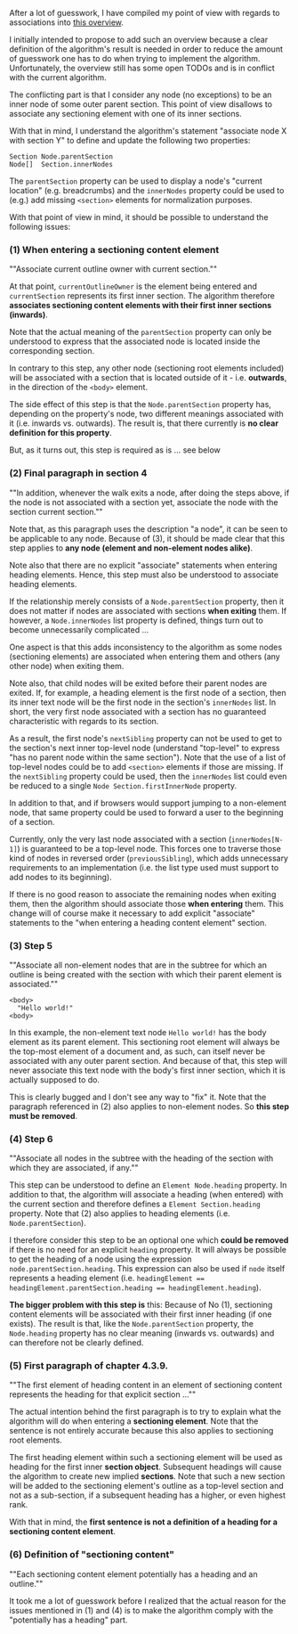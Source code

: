 
After a lot of guesswork, I have compiled my point of view with regards to
associations into [this overview]().

I initially intended to propose to add such an overview because a clear definition
of the algorithm's result is needed in order to reduce the amount of guesswork
one has to do when trying to implement the algorithm. Unfortunately, the overview
still has some open TODOs and is in conflict with the current algorithm.

The conflicting part is that I consider any node (no exceptions) to be an inner
node of some outer parent section. This point of view disallows to associate any
sectioning element with one of its inner sections.

With that in mind, I understand the algorithm's statement "associate node X with
section Y" to define and update the following two properties:

```
Section Node.parentSection
Node[]  Section.innerNodes
```

The `parentSection` property can be used to display a node's "current location"
(e.g. breadcrumbs) and the `innerNodes` property could be used to (e.g.) add
missing `<section>` elements for normalization purposes.

With that point of view in mind, it should be possible to understand the
following issues:

### (1) When entering a sectioning content element

""Associate current outline owner with current section.""

At that point, `currentOutlineOwner` is the element being entered and
`currentSection` represents its first inner section. The algorithm therefore
**associates sectioning content elements with their first inner sections
(inwards)**.

Note that the actual meaning of the `parentSection` property can only be understood
to express that the associated node is located inside the corresponding section.

In contrary to this step, any other node (sectioning root elements included) will
be associated with a section that is located outside of it - i.e. **outwards**,
in the direction of the `<body>` element.

The side effect of this step is that the `Node.parentSection` property has,
depending on the property's node, two different meanings associated with it
(i.e. inwards vs. outwards). The result is, that there currently is **no clear
definition for this property**.

But, as it turns out, this step is required as is ... see below

### (2) Final paragraph in section 4

""In addition, whenever the walk exits a node, after doing the steps above, if
the node is not associated with a section yet, associate the node with the section
current section.""

Note that, as this paragraph uses the description "a node", it can be seen to be
applicable to any node. Because of (3), it should be made clear that this step
applies to **any node (element and non-element nodes alike)**.

Note also that there are no explicit "associate" statements when entering heading
elements. Hence, this step must also be understood to associate heading elements.

If the relationship merely consists of a `Node.parentSection` property, then it
does not matter if nodes are associated with sections **when exiting** them. If
however, a `Node.innerNodes` list property is defined, things turn out to become
unnecessarily complicated ...

One aspect is that this adds inconsistency to the algorithm as some nodes
(sectioning elements) are associated when entering them and others (any other
node) when exiting them.

Note also, that child nodes will be exited before their parent nodes are exited.
If, for example, a heading element is the first node of a section, then its
inner text node will be the first node in the section's `innerNodes` list. In
short, the very first node associated with a section has no guaranteed
characteristic with regards to its section.

As a result, the first node's `nextSibling` property can not be used to get to
the section's next inner top-level node (understand "top-level" to express "has
no parent node within the same section"). Note that the use of a list of top-level
nodes could be to add `<section>` elements if those are missing. If the
`nextSibling` property could be used, then the `innerNodes` list could even be
reduced to a single `Node Section.firstInnerNode` property.

In addition to that, and if browsers would support jumping to a non-element node,
that same property could be used to forward a user to the beginning of a section.

Currently, only the very last node associated with a section (`innerNodes[N-1]`)
is guaranteed to be a top-level node. This forces one to traverse those kind of
nodes in reversed order (`previousSibling`), which adds unnecessary requirements
to an implementation (i.e. the list type used must support to add nodes to its
beginning).

If there is no good reason to associate the remaining nodes when exiting them,
then the algorithm should associate those **when entering** them. This change
will of course make it necessary to add explicit "associate" statements to the
"when entering a heading content element" section.

### (3) Step 5

""Associate all non-element nodes that are in the subtree for which an outline is
being created with the section with which their parent element is associated.""

```
<body>
  "Hello world!"
<body>
```

In this example, the non-element text node `Hello world!` has the body element
as its parent element. This sectioning root element will always be the top-most
element of a document and, as such, can itself never be associated with any outer
parent section. And because of that, this step will never associate this text node
with the body's first inner section, which it is actually supposed to do.

This is clearly bugged and I don't see any way to "fix" it. Note that the paragraph
referenced in (2) also applies to non-element nodes. So **this step must be removed**.

### (4) Step 6

""Associate all nodes in the subtree with the heading of the section with which
they are associated, if any.""

This step can be understood to define an `Element Node.heading` property. In
addition to that, the algorithm will associate a heading (when entered) with the
current section and therefore defines a `Element Section.heading` property. Note
that (2) also applies to heading elements (i.e. `Node.parentSection`).

I therefore consider this step to be an optional one which **could be removed**
if there is no need for an explicit `heading` property. It will always be possible
to get the heading of a node using the expression `node.parentSection.heading`.
This expression can also be used if `node` itself represents a heading element (i.e. 
`headingElement == headingElement.parentSection.heading == headingElement.heading`).

**The bigger problem with this step is** this: Because of No (1), sectioning
content elements will be associated with their first inner heading (if one exists).
The result is that, like the `Node.parentSection` property, the `Node.heading`
property has no clear meaning (inwards vs. outwards) and can therefore not be
clearly defined.

### (5) First paragraph of chapter 4.3.9.

""The first element of heading content in an element of sectioning content
represents the heading for that explicit section ...""

The actual intention behind the first paragraph is to try to explain what the
algorithm will do when entering a **sectioning element**. Note that the sentence
is not entirely accurate because this also applies to sectioning root elements.

The first heading element within such a sectioning element will be used as heading
for the first inner **section object**. Subsequent headings will cause the
algorithm to create new implied **sections**. Note that such a new section will
be added to the sectioning element's outline as a top-level section and not as
a sub-section, if a subsequent heading has a higher, or even highest rank.

With that in mind, the **first sentence is not a definition of a heading for a
sectioning content element**.

### (6) Definition of "sectioning content"

""Each sectioning content element potentially has a heading and an outline.""

It took me a lot of guesswork before I realized that the actual reason for the
issues mentioned in (1) and (4) is to make the algorithm comply with the
"potentially has a heading" part.


<br/>
<br/>
<br/>
<br/>
<br/>
<br/>
<br/>
<br/>
<br/>
<br/>
<br/>
<br/>
<br/>
<br/>
<br/>
<br/>
<br/>
<br/>
<br/>
<br/>
<br/>
<br/>
<br/>
<br/>
